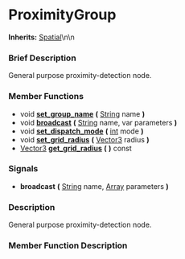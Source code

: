 #  ProximityGroup  
**Inherits:** [Spatial](class_spatial)\\n\\n
###  Brief Description  
General purpose proximity-detection node.

###  Member Functions 
  * void  **[set_group_name](#set_group_name)**  **(** [String](class_string) name  **)**
  * void  **[broadcast](#broadcast)**  **(** [String](class_string) name, var parameters  **)**
  * void  **[set_dispatch_mode](#set_dispatch_mode)**  **(** [int](class_int) mode  **)**
  * void  **[set_grid_radius](#set_grid_radius)**  **(** [Vector3](class_vector3) radius  **)**
  * [Vector3](class_vector3)  **[get_grid_radius](#get_grid_radius)**  **(** **)** const

###  Signals  
  *  **broadcast**  **(** [String](class_string) name, [Array](class_array) parameters  **)**

###  Description  
General purpose proximity-detection node.

###  Member Function Description  
